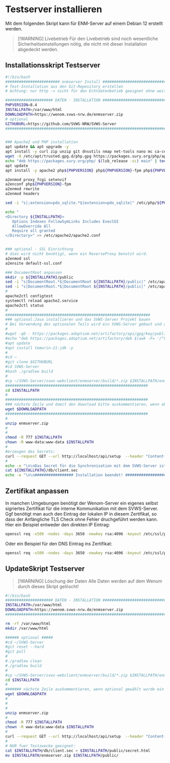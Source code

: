# Testserver installieren 

Mit dem folgenden Skript kann für ENM-Server auf einem Debian 12 erstellt werden. 

> [!WARNING] Livebetrieb
> Für den Livebetrieb sind noch wesentliche Sicherheitseinstellungen nötig, die nicht mit dieser Installation abgedeckt werden. 

## Installationsskript Testserver

```bash
#!/bin/bash
######################## enmserver Install ######################################
# Test-Installation aus den Git-Repository erstellen
# Achtung: nur http -> nicht für den Echtdatenbetieb geeignet ohne weitere Anpassungen!

##################### DATEN - INSTALLATION ######################################
PHPVERSION=8.4
INSTALLPATH=/var/www/html
DOWNLOADPATH=https://wenom.svws-nrw.de/enmserver.zip
# optional 
GITHUBURL=https://github.com/SVWS-NRW/SVWS-Server
#################################################################################


### Apache2 und PHP installation
apt update && apt upgrade -y
apt install -y curl zip unzip git dnsutils nmap net-tools nano mc ca-certificates gnupg2 lsb-release apt-transport-https gnupg
wget -O /etc/apt/trusted.gpg.d/php.gpg https://packages.sury.org/php/apt.gpg
echo "deb https://packages.sury.org/php/ $(lsb_release -sc) main" | tee /etc/apt/sources.list.d/php.list
apt update
apt install -y apache2 php${PHPVERSION} php${PHPVERSION}-fpm php${PHPVERSION}-sqlite3

a2enmod proxy_fcgi setenvif
a2enconf php${PHPVERSION}-fpm
a2enmod rewrite
a2enmod headers

sed -i "s|;extension=pdo_sqlite.*$|extension=pdo_sqlite|" /etc/php/${PHPVERSION}/apache2/php.ini

echo "
<Directory ${INSTALLPATH}>
   Options Indexes FollowSymLinks Includes ExecCGI
   AllowOverride All
   Require all granted
</Directory>" >> /etc/apache2/apache2.conf


### optional - SSL Einrichtung
# dies wird nicht benötigt, wenn ein ReverseProxy benutzt wird. 
a2enmod ssl
a2ensite default-ssl.conf

### DocumentRoot anpassen
mkdir -p ${INSTALLPATH}/public
sed -i "s|DocumentRoot.*$|DocumentRoot ${INSTALLPATH}/public|" /etc/apache2/sites-available/000-default.conf
sed -i "s|DocumentRoot.*$|DocumentRoot ${INSTALLPATH}/public|" /etc/apache2/sites-available/default-ssl.conf
#
apache2ctl configtest
systemctl reload apache2.service
apache2ctl status
#
################################################################
### optional:Java installieren und das SVWS-Server Projekt bauen
# Bei Verwendung des optionalen Teils wird ein SVWS-Server gebaut und damit auch die Quellen des ENM-Servers. Dies ist nur in Testumgebungen empfehlenswert.
#
#wget -qO - https://packages.adoptium.net/artifactory/api/gpg/key/public | gpg --dearmor | tee /etc/apt/trusted.gpg.d/adoptium.gpg > /dev/null
#echo "deb https://packages.adoptium.net/artifactory/deb $(awk -F= '/^VERSION_CODENAME/{print$2}' /etc/os-release) main" | tee /etc/apt/sources.list.d/adoptium.list
#apt update
#apt install temurin-21-jdk -y
#
#cd ~
#git clone $GITHUBURL
#cd SVWS-Server
#bash ./gradlew build
#
#cp ~/SVWS-Server/svws-webclient/enmserver/build/*.zip $INSTALLPATH/enmserver.zip
###############################################################
cd $INSTALLPATH
#
###############################################################
### nächste Zeile und damit den download bitte auskommentieren, wenn oben "optional" das build aus dem Repository auskommentiert wurde #######
wget $DOWNLOADPATH
###############################################################
#
unzip enmserver.zip
#
#
chmod -R 777 $INSTALLPATH
chown -R www-data:www-data $INSTALLPATH
#
#erzeugen des Secrets:
curl --request GET --url http://localhost/api/setup  --header "Content-Type: application/x-www-form-urlencoded"
#
echo -e "\n\nDas Secret für die Synchronisation mit dem SVWS-Server ist:\n"
cat ${INSTALLPATH}/db/client.sec
echo -e "\n\n################# Installation beendet! ####################\n"
```

## Zertifikat anpassen 
In manchen Umgebungen benötigt der Wenom-Server ein eigenes selbst sigriertes Zertifikat für die 
interne Kommunikation mit dem SVWS-Server. 
Ggf benötigt man auch den Eintrag der lokalen IP in diesem Zertifikat, so dass der Anfängliche TLS Check ohne Fehler druchgeführt werden kann. 
Hier ein Beispiel entweder den direkten IP Eintrag: 
```bash
openssl req -x509 -nodes -days 3650 -newkey rsa:4096 -keyout /etc/ssl/private/wenomtest-selfsigned.key -out /etc/ssl/certs/wenomtest-selfsigned.crt -subj "/C=DE/ST=NRW/L=NRW/O=NONE/CN=localhost" -addext "subjectAltName = IP:10.0.1.1" 
```
Oder ein Beispiel für den DNS Eintrag ins Zertifikat:

```bash
openssl req -x509 -nodes -days 3650 -newkey rsa:4096 -keyout /etc/ssl/private/wenomtest-selfsigned.key -out /etc/ssl/certs/wenomtest-selfsigned.crt -subj "/C=DE/ST=NRW/L=NRW/O=NONE/CN=localhost"-addext "subjectAltName = DNS:wenomtest2"
```





## UpdateSkript Testserver

>[!WARNING] Löschung der Daten
> Alle Daten werden auf dem Wenom durch dieses Skript gelöscht!

```bash
#!/bin/bash
##################### DATEN - INSTALLATION ######################################
INSTALLPATH=/var/www/html
DOWNLOADPATH=https://wenom.svws-nrw.de/enmserver.zip
#################################################################################

rm -rf /var/www/html
mkdir /var/www/html

###### optional #####
#cd ~/SVWS-Server
#git reset --hard
#git pull
#
#./gradlew clean
#./gradlew build
#
#cp ~/SVWS-Server/svws-webclient/enmserver/build/*.zip $INSTALLPATH/enmserver.zip
cd $INSTALLPATH
#
####### nächste Zeile auskommentieren, wenn optional gewählt wurde ein build erwünscht #######
wget $DOWNLOADPATH
#
#
#
unzip enmserver.zip
#
chmod -R 777 $INSTALLPATH
chown -R www-data:www-data $INSTALLPATH
#
curl --request GET --url http://localhost/api/setup  --header "Content-Type: application/x-www-form-urlencoded" 
#
# NUR fuer Testzwecke geeignet:
cat $INSTALLPATH/db/client.sec > $INSTALLPATH/public/secret.html
mv $INSTALLPATH/enmserver.zip $INSTALLPATH/public/      
```
